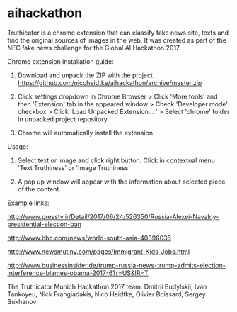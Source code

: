 # aihackathon
Truthicator is a chrome extension that can classify fake news site, texts and find the original sources of images in the web.
It was created as part of the NEC fake news challenge for the Global AI Hackathon 2017.

Chrome extension installation guide:

1. Download and unpack the ZIP with the project https://github.com/nicoheidtke/aihackathon/archive/master.zip

2.  Click settings dropdown in Chrome Browser >
    Click 'More tools' and then 'Extension' tab in the appeared window >
    Check 'Developer mode' checkbox >
    Click 'Load Unpacked Extension... ' >
    Select 'chrome' folder in unpacked project repository

3. Chrome will automatically install the extension.

Usage:

1. Select text or image and click right button. Click in contextual menu 'Text Truthiness' or 'Image Truthiness'

2. A pop up window will appear with the information about selected piece of the content.

Example links:

http://www.presstv.ir/Detail/2017/06/24/526350/Russia-Alexei-Navalny-presidential-election-ban

http://www.bbc.com/news/world-south-asia-40396036 

http://www.newsmutiny.com/pages/Immigrant-Kids-Jobs.html 

http://www.businessinsider.de/trump-russia-news-trump-admits-election-interference-blames-obama-2017-6?r=US&IR=T


The Truthicator Munich Hackathon 2017 team:
  Dmitrii Budylskii,
  Ivan Tankoyeu,
  Nick Frangiadakis,
  Nico Heidtke,
  Olivier Boissard,
  Sergey Sukhanov
